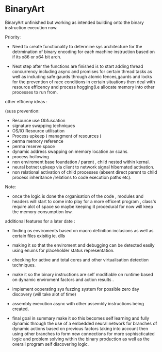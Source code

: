 # BinaryArt
BinaryArt unfinished but working as intended building onto the binary instruction execution now.

Priority:
- Need to create functionality to determine sys architecture for the detrmination of binary encoding for each machine instruction based on if its x86 or x64 bit arch.





- Next step after the functions are finished is to start adding thread concurrency including async and promises for certain thread tasks as 
well as including safe gaurds through atomic fences,gaurds and locks
for the prevention of race conditions in certain situations then deal with resource efficency and process hogging(i.e allocate memory into other processes to run from.

other efficeny ideas :

(suss prevention:

- Resource use Obfuscation
- signature swapping techniques
- OS/IO Resource utilisation
- Process upkeep ( managment of resources )
- perma memory reference
- perma reserve space
- dynamic address swapping on memory location av scans. 
- process hollowing 
- non enviroment base foundation / parent , child nested within kernal.
- neural botnet upkeep via client to network signal hibernated activation.
- non relational activation of child processes (absent direct parent to child process inheritance /relations to code execution paths etc). 

Note:
- once the logic is done the organisation of the code , modules and headers will start to come into play for a more efficent program , class's require alot of space so maybe keeping it procedural for now will keep the memory consumption low.

additional features for a later date :
- finding os enviroments based on macro definition inclusions as well as certain files exisitig ie. dlls
- making it so that the enviroment and debugging can be detected easily using enums for placeholder status representation.
- checking for active and total cores and other virtualisation detection techniques.
- make it so the binary instructions are self modifiable on runtime based on dynamic enviroment factors and action results .
- implement ooperating sys fuzzing system for possible zero day discovery (will take alot of time)

- assembly execution async with other assembly instructions being created.

- final goal in summary make it so this becomes self learning and fully dynamic through the use of a embedded neural network for branches of dynamic actions based on previous factors taking into account then using other branches to form new connections for more sophiscticated logic and problem solving within the binary production as well as the overall program self discovering logic.
